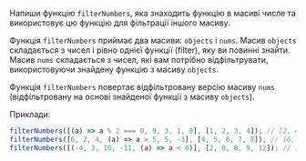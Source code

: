 Напиши функцію `filterNumbers`, яка знаходить функцію в масиві числе та використовує цю функцію для фільтрації іншого масиву.

Функція `filterNumbers` приймає два масиви: `objects` і `nums`.
Масив `objects` складається з чисел і рівно однієї функції (filter), яку ви повинні знайти.
Масив `nums` складається з чисел, які вам потрібно відфільтрувати, використовуючи знайдену функцію з масиву `objects`.

Функція `filterNumbers` повертає відфільтровану версію масиву `nums` (відфільтровану на основі знайденої функції з масиву `objects`).

Приклади:

```javascript
filterNumbers([(a) => a % 2 === 0, 9, 3, 1, 0], [1, 2, 3, 4]); // [2, 4]
filterNumbers([6, 2, 4, (a) => a > 5, 5, -3], [4, 5, 6, 7, 8]); // [6, 7, 8]
filterNumbers([(-4, 3, 10, -11, (a) => a < 0)], [2, 0, 8, 9, 12]); // []
```
